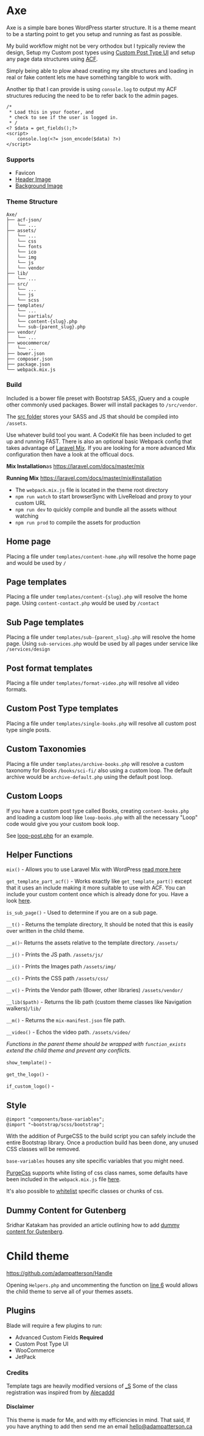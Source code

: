 Axe
==

Axe is a simple bare bones WordPress starter structure. It is a theme meant to be a starting point to get you setup and running as fast as possible.

My build workflow might not be very orthodox but I typically review the design, Setup my Custom post types using [Custom Post Type UI](https://en-ca.wordpress.org/plugins/custom-post-type-ui/) and setup any page data structures using [ACF](http://www.advancedcustomfields.com/).

Simply being able to plow ahead creating my site structures and loading in real or fake content lets me have something tangible to work with.

Another tip that I can provide is using `console.log` to output my ACF structures reducing the need to be to refer back to the admin pages.

```
/*
 * Load this in your footer, and 
 * check to see if the user is logged in.
 * /
<? $data = get_fields();?>
<script>
    console.log(<?= json_encode($data) ?>)
</script>
```

### Supports 

 * Favicon
 * [Header Image](https://codex.wordpress.org/Custom_Headers) 
 * [Background Image](https://codex.wordpress.org/Custom_Backgrounds)

### Theme Structure

    Axe/
    ├── acf-json/
    │   └── ...
    ├── assets/
    │   └── ...
    │   └── css
    │   └── fonts
    │   └── ico
    │   └── img
    │   └── js
    │   └── vendor
    ├── lib/
    │   └── ...
    ├── src/
    │   └── ...
    │   └── js
    │   └── scss
    ├── templates/
    │   └── ...    
    │   └── partials/
    │   └── content-{slug}.php
    │   └── sub-{parent_slug}.php
    ├── vendor/
    │   └── ...    
    ├── woocommerce/
    │   └── ...
    ├── bower.json
    ├── composer.json
    ├── package.json
    └── webpack.mix.js


### Build
Included is a bower file preset with Bootstrap SASS, jQuery and a couple other commonly used packages. Bower will install packages to `/src/vendor`.

The [src folder](https://github.com/adampatterson/Axe/tree/master/src) stores your SASS and JS that should be compiled into `/assets`.

Use whatever build tool you want. A CodeKit file has been included to get up and running FAST. There is also an optional basic Webpack config that takes advantage of [Laravel Mix](https://laravel.com/docs/5.8/mix). If you are looking for a more advanced Mix configuration then have a look at the officual docs.

**Mix Installation**as
https://laravel.com/docs/master/mix

**Running Mix**
https://laravel.com/docs/master/mix#installation
* The `webpack.mix.js` file is located in the theme root directory
* `npm run watch` to start browserSync with LiveReload and proxy to your custom URL
* `npm run dev` to quickly compile and bundle all the assets without watching
* `npm run prod` to compile the assets for production

## Home page
Placing a file under `templates/content-home.php` will resolve the home page and would be used by `/`

## Page templates
Placing a file under `templates/content-{slug}.php` will resolve the home page. Using `content-contact.php` would be used by `/contact`

## Sub Page templates
Placing a file under `templates/sub-{parent_slug}.php` will resolve the home page. Using `sub-services.php` would be used by all pages under service like `/services/design`

## Post format templates
Placing a file under `templates/format-video.php` will resolve all video formats.

## Custom Post Type templates
Placing a file under `templates/single-books.php` will resolve all custom post type single posts.

## Custom Taxonomies
Placing a file under `templates/archive-books.php` will resolve a custom taxonomy for Books `/books/sci-fi/` also using a custom loop. The default archive would be `archive-default.php` using the default post loop.

## Custom Loops
If you have a custom post type called Books, creating `content-books.php` and loading a custom loop like `loop-books.php` with all the necessary "Loop" code would give you your custom book loop.

See [loop-post.php](https://github.com/adampatterson/Axe/blob/master/templates/loop-post.php) for an example.

## Helper Functions

`mix()` - Allows you to use Laravel Mix with WordPress [read more here](https://www.adampatterson.ca/2018/axe-handle-updated-to-include-webpack-mix/)

`get_template_part_acf()` - Works exactly like `get_template_part()` except that it uses an include making it more suitable to use with ACF. You can include your custom content once which is already done for you. Have a look [here](https://github.com/adampatterson/Axe/blob/master/index.php#L2).

`is_sub_page()` - Used to determine if you are on a sub page.

`__t()` - Returns the template directory, It should be noted that this is easily over written in the child theme.

`__a()`- Returns the assets relative to the template directory. `/assets/`

`__j()` - Prints the JS path. `/assets/js/`

`__i()` - Prints the Images path `/assets/img/`

`__c()` - Prints the CSS path `/assets/css/`

`__v()` - Prints the Vendor path (Bower, other libraries) `/assets/vendor/`

`__lib($path)` - Returns the lib path (custom theme classes like Navigation walkers)`/lib/`

`__m()` - Returns the `mix-manifest.json` file path.

`__video()` - Echos the video path. `/assets/video/`

*Functions in the parent theme should be wrapped with `function_exists` extend the child theme and prevent any conflicts.*

`show_template()` - 

`get_the_logo()` - 

`if_custom_logo()` - 

## Style
```
@import "components/base-variables";
@import "~bootstrap/scss/bootstrap";
```
With the addition of PurgeCSS to the build script you can safely include the entire Bootstrap library. Once a production build has been done, any unused CSS classes will be removed.

`base-variables` houses any site specific variables that you might need.

[PurgeCss](https://github.com/FullHuman/purgecss) supports white listing of css class names, some defaults have been included in the `webpack.mix.js` file [here](https://github.com/adampatterson/Handle/blob/68bdd609a582baa4df0cadec67bf0d437bb60029/webpack.mix.js#L21).

It's also possible to [whitelist](https://github.com/FullHuman/purgecss-docs/blob/master/whitelisting.md#in-the-css-directly) specific classes or chunks of css.

## Dummy Content for Gutenberg
Sridhar Katakam has provided an article outlining how to add [dummy content for Gutenberg](https://sridharkatakam.com/dummy-content-for-gutenberg/). 

# Child theme
https://github.com/adampatterson/Handle

Opening `Helpers.php` and uncommenting the function on [line 6](https://github.com/adampatterson/Handle/blob/master/lib/Helpers.php#L6) would allows the child theme to serve all of your themes assets.

## Plugins
Blade will require a few plugins to run:

 * Advanced Custom Fields **Required**
 * Custom Post Type UI
 * WooCommerce
 * JetPack

### Credits
Template tags are heavily modified versions of [_S](http://underscores.me/)
Some of the class registration was inspired from by [Alecaddd](https://github.com/Alecaddd/awps)

#### Disclaimer
This theme is made for Me, and with my efficiencies in mind. That said, If you have anything to add then send me an email hello@adampatterson.ca
